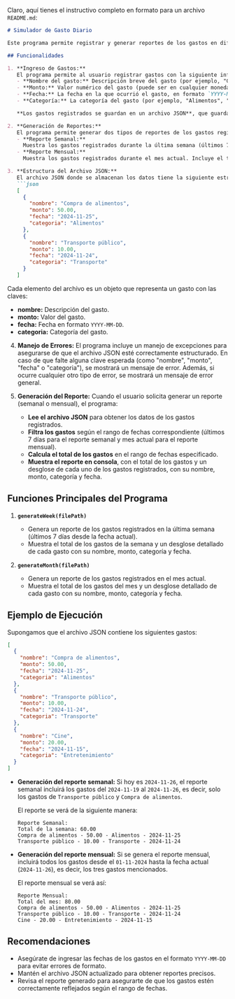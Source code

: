 Claro, aquí tienes el instructivo completo en formato para un archivo `README.md`:

```markdown
# Simulador de Gasto Diario

Este programa permite registrar y generar reportes de los gastos en diferentes rangos de tiempo, ya sea semanal o mensual. Los datos de los gastos se almacenan en un archivo JSON y se pueden visualizar a través de la consola en formato tabular.

## Funcionalidades

1. **Ingreso de Gastos:**
   El programa permite al usuario registrar gastos con la siguiente información:
   - **Nombre del gasto:** Descripción breve del gasto (por ejemplo, "Compra de alimentos").
   - **Monto:** Valor numérico del gasto (puede ser en cualquier moneda).
   - **Fecha:** La fecha en la que ocurrió el gasto, en formato `YYYY-MM-DD` (por ejemplo, `2024-11-25`).
   - **Categoría:** La categoría del gasto (por ejemplo, "Alimentos", "Transporte", "Entretenimiento", etc.).

   **Los gastos registrados se guardan en un archivo JSON**, que guarda un historial de todos los gastos ingresados. Este archivo puede ser cargado posteriormente para generar reportes.

2. **Generación de Reportes:**
   El programa permite generar dos tipos de reportes de los gastos registrados:
   - **Reporte Semanal:**
     Muestra los gastos registrados durante la última semana (últimos 7 días desde la fecha actual). Incluye el total de los gastos de la semana y un desglose detallado de cada gasto con su nombre, monto, categoría y fecha.
   - **Reporte Mensual:**
     Muestra los gastos registrados durante el mes actual. Incluye el total de los gastos del mes y un desglose detallado de cada gasto con su nombre, monto, categoría y fecha.

3. **Estructura del Archivo JSON:**
   El archivo JSON donde se almacenan los datos tiene la siguiente estructura:
   ```json
   [
     {
       "nombre": "Compra de alimentos",
       "monto": 50.00,
       "fecha": "2024-11-25",
       "categoria": "Alimentos"
     },
     {
       "nombre": "Transporte público",
       "monto": 10.00,
       "fecha": "2024-11-24",
       "categoria": "Transporte"
     }
   ]
   ```

   Cada elemento del archivo es un objeto que representa un gasto con las claves:
   - **nombre:** Descripción del gasto.
   - **monto:** Valor del gasto.
   - **fecha:** Fecha en formato `YYYY-MM-DD`.
   - **categoria:** Categoría del gasto.

4. **Manejo de Errores:**
   El programa incluye un manejo de excepciones para asegurarse de que el archivo JSON esté correctamente estructurado. En caso de que falte alguna clave esperada (como "nombre", "monto", "fecha" o "categoria"), se mostrará un mensaje de error. Además, si ocurre cualquier otro tipo de error, se mostrará un mensaje de error general.

5. **Generación del Reporte:**
   Cuando el usuario solicita generar un reporte (semanal o mensual), el programa:
   - **Lee el archivo JSON** para obtener los datos de los gastos registrados.
   - **Filtra los gastos** según el rango de fechas correspondiente (últimos 7 días para el reporte semanal y mes actual para el reporte mensual).
   - **Calcula el total de los gastos** en el rango de fechas especificado.
   - **Muestra el reporte en consola**, con el total de los gastos y un desglose de cada uno de los gastos registrados, con su nombre, monto, categoría y fecha.

## Funciones Principales del Programa

1. **`generateWeek(filePath)`**
   - Genera un reporte de los gastos registrados en la última semana (últimos 7 días desde la fecha actual).
   - Muestra el total de los gastos de la semana y un desglose detallado de cada gasto con su nombre, monto, categoría y fecha.

2. **`generateMonth(filePath)`**
   - Genera un reporte de los gastos registrados en el mes actual.
   - Muestra el total de los gastos del mes y un desglose detallado de cada gasto con su nombre, monto, categoría y fecha.

## Ejemplo de Ejecución

Supongamos que el archivo JSON contiene los siguientes gastos:
```json
[
  {
    "nombre": "Compra de alimentos",
    "monto": 50.00,
    "fecha": "2024-11-25",
    "categoria": "Alimentos"
  },
  {
    "nombre": "Transporte público",
    "monto": 10.00,
    "fecha": "2024-11-24",
    "categoria": "Transporte"
  },
  {
    "nombre": "Cine",
    "monto": 20.00,
    "fecha": "2024-11-15",
    "categoria": "Entretenimiento"
  }
]
```

- **Generación del reporte semanal:**
  Si hoy es `2024-11-26`, el reporte semanal incluirá los gastos del `2024-11-19` al `2024-11-26`, es decir, solo los gastos de `Transporte público` y `Compra de alimentos`.

  El reporte se verá de la siguiente manera:
  ```
  Reporte Semanal:
  Total de la semana: 60.00
  Compra de alimentos - 50.00 - Alimentos - 2024-11-25
  Transporte público - 10.00 - Transporte - 2024-11-24
  ```

- **Generación del reporte mensual:**
  Si se genera el reporte mensual, incluirá todos los gastos desde el `01-11-2024` hasta la fecha actual (`2024-11-26`), es decir, los tres gastos mencionados.

  El reporte mensual se verá así:
  ```
  Reporte Mensual:
  Total del mes: 80.00
  Compra de alimentos - 50.00 - Alimentos - 2024-11-25
  Transporte público - 10.00 - Transporte - 2024-11-24
  Cine - 20.00 - Entretenimiento - 2024-11-15
  ```

## Recomendaciones

- Asegúrate de ingresar las fechas de los gastos en el formato `YYYY-MM-DD` para evitar errores de formato.
- Mantén el archivo JSON actualizado para obtener reportes precisos.
- Revisa el reporte generado para asegurarte de que los gastos estén correctamente reflejados según el rango de fechas.